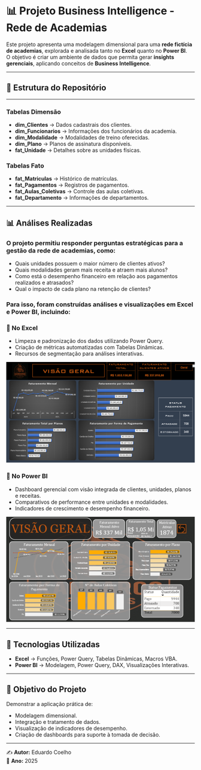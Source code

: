 # 📊 Projeto Business Intelligence - Rede de Academias

Este projeto apresenta uma modelagem dimensional para uma **rede fictícia de academias**, explorada e analisada tanto no **Excel** quanto no **Power BI**.  
O objetivo é criar um ambiente de dados que permita gerar **insights gerenciais**, aplicando conceitos de **Business Intelligence**.

---

## 📂 Estrutura do Repositório

---

### Tabelas Dimensão
- **dim_Clientes** → Dados cadastrais dos clientes.
- **dim_Funcionarios** → Informações dos funcionários da academia.
- **dim_Modalidade** → Modalidades de treino oferecidas.
- **dim_Plano** → Planos de assinatura disponíveis.
- **fat_Unidade** → Detalhes sobre as unidades físicas.

### Tabelas Fato
- **fat_Matriculas** → Histórico de matrículas.
- **fat_Pagamentos** → Registros de pagamentos.
- **fat_Aulas_Coletivas** → Controle das aulas coletivas.
- **fat_Departamento** → Informações de departamentos.

---

## 📊 Análises Realizadas

### O projeto permitiu responder perguntas estratégicas para a gestão da rede de academias, como:
- Quais unidades possuem o maior número de clientes ativos?
- Quais modalidades geram mais receita e atraem mais alunos?
- Como está o desempenho financeiro em relação aos pagamentos realizados e atrasados?
- Qual o impacto de cada plano na retenção de clientes?

### Para isso, foram construídas análises e visualizações em Excel e Power BI, incluindo:

### 🔹 No Excel
- Limpeza e padronização dos dados utilizando Power Query.
- Criação de métricas automatizadas com Tabelas Dinâmicas.
- Recursos de segmentação para análises interativas.

![Dashboard Excel](imagens/Excel-Geral.png)

### 🔹 No Power BI
- Dashboard gerencial com visão integrada de clientes, unidades, planos e receitas.
- Comparativos de performance entre unidades e modalidades.
- Indicadores de crescimento e desempenho financeiro.


![Dashboard Excel](imagens/BI-Geral.png)

---

## 🚀 Tecnologias Utilizadas
- **Excel** → Funções, Power Query, Tabelas Dinâmicas, Macros VBA.
- **Power BI** → Modelagem, Power Query, DAX, Visualizações Interativas.

---

## 🎯 Objetivo do Projeto
Demonstrar a aplicação prática de:
- Modelagem dimensional.
- Integração e tratamento de dados.
- Visualização de indicadores de desempenho.
- Criação de dashboards para suporte à tomada de decisão.

---

✍️ **Autor:** Eduardo Coelho  
📅 **Ano:** 2025
